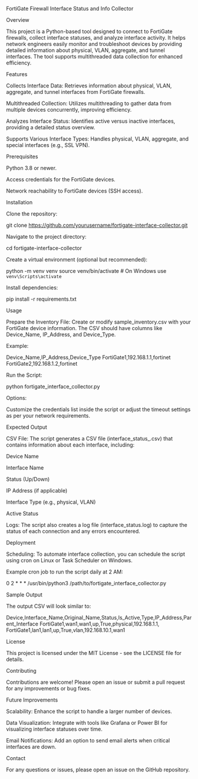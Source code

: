 FortiGate Firewall Interface Status and Info Collector

Overview

This project is a Python-based tool designed to connect to FortiGate firewalls, collect interface statuses, and analyze interface activity. It helps network engineers easily monitor and troubleshoot devices by providing detailed information about physical, VLAN, aggregate, and tunnel interfaces. The tool supports multithreaded data collection for enhanced efficiency.

Features

Collects Interface Data: Retrieves information about physical, VLAN, aggregate, and tunnel interfaces from FortiGate firewalls.

Multithreaded Collection: Utilizes multithreading to gather data from multiple devices concurrently, improving efficiency.

Analyzes Interface Status: Identifies active versus inactive interfaces, providing a detailed status overview.

Supports Various Interface Types: Handles physical, VLAN, aggregate, and special interfaces (e.g., SSL VPN).

Prerequisites

Python 3.8 or newer.

Access credentials for the FortiGate devices.

Network reachability to FortiGate devices (SSH access).

Installation

Clone the repository:

git clone https://github.com/yourusername/fortigate-interface-collector.git

Navigate to the project directory:

cd fortigate-interface-collector

Create a virtual environment (optional but recommended):

python -m venv venv
source venv/bin/activate  # On Windows use `venv\Scripts\activate`

Install dependencies:

pip install -r requirements.txt

Usage

Prepare the Inventory File: Create or modify sample_inventory.csv with your FortiGate device information. The CSV should have columns like Device_Name, IP_Address, and Device_Type.

Example:

Device_Name,IP_Address,Device_Type
FortiGate1,192.168.1.1,fortinet
FortiGate2,192.168.1.2,fortinet

Run the Script:

python fortigate_interface_collector.py

Options:

Customize the credentials list inside the script or adjust the timeout settings as per your network requirements.

Expected Output

CSV File: The script generates a CSV file (interface_status_<timestamp>.csv) that contains information about each interface, including:

Device Name

Interface Name

Status (Up/Down)

IP Address (if applicable)

Interface Type (e.g., physical, VLAN)

Active Status

Logs: The script also creates a log file (interface_status.log) to capture the status of each connection and any errors encountered.

Deployment

Scheduling: To automate interface collection, you can schedule the script using cron on Linux or Task Scheduler on Windows.

Example cron job to run the script daily at 2 AM:

0 2 * * * /usr/bin/python3 /path/to/fortigate_interface_collector.py

Sample Output

The output CSV will look similar to:

Device,Interface_Name,Original_Name,Status,Is_Active,Type,IP_Address,Parent_Interface
FortiGate1,wan1,wan1,up,True,physical,192.168.1.1,
FortiGate1,lan1,lan1,up,True,vlan,192.168.10.1,wan1

License

This project is licensed under the MIT License - see the LICENSE file for details.

Contributing

Contributions are welcome! Please open an issue or submit a pull request for any improvements or bug fixes.

Future Improvements

Scalability: Enhance the script to handle a larger number of devices.

Data Visualization: Integrate with tools like Grafana or Power BI for visualizing interface statuses over time.

Email Notifications: Add an option to send email alerts when critical interfaces are down.

Contact

For any questions or issues, please open an issue on the GitHub repository.
